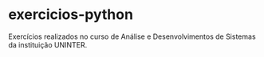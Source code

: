 # exercicios-python
Exercícios realizados no curso de Análise e Desenvolvimentos de Sistemas da instituição UNINTER.
